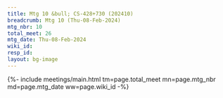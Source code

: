 ```yaml
---
title: Mtg 10 &bull; CS-428+730 (202410)
breadcrumb: Mtg 10 (Thu-08-Feb-2024)
mtg_nbr: 10
total_meet: 26
mtg_date: Thu-08-Feb-2024
wiki_id: 
resp_id: 
layout: bg-image
---
```


{%- include meetings/main.html
    tm=page.total_meet
    mn=page.mtg_nbr
    md=page.mtg_date
    ww=page.wiki_id
-%}
